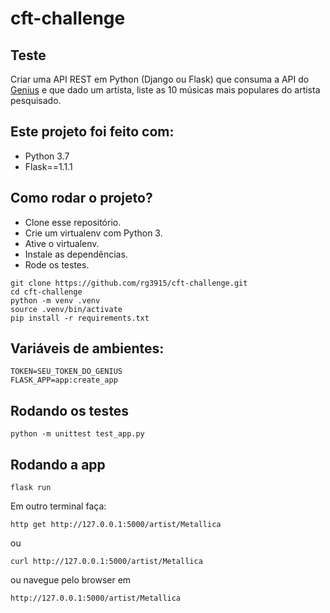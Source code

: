 # cft-challenge

## Teste

Criar uma API REST em Python (Django ou Flask) que consuma a API do [Genius](https://docs.genius.com/#/getting-started-h1) e que dado um artista, liste as 10 músicas mais populares do artista pesquisado.


## Este projeto foi feito com:

* Python 3.7
* Flask==1.1.1

## Como rodar o projeto?

* Clone esse repositório.
* Crie um virtualenv com Python 3.
* Ative o virtualenv.
* Instale as dependências.
* Rode os testes.

```
git clone https://github.com/rg3915/cft-challenge.git
cd cft-challenge
python -m venv .venv
source .venv/bin/activate
pip install -r requirements.txt
```

## Variáveis de ambientes:

```
TOKEN=SEU_TOKEN_DO_GENIUS
FLASK_APP=app:create_app
```

## Rodando os testes

```
python -m unittest test_app.py
```

## Rodando a app

```
flask run
```

Em outro terminal faça:

```
http get http://127.0.0.1:5000/artist/Metallica
```

ou

```
curl http://127.0.0.1:5000/artist/Metallica
```

ou navegue pelo browser em

```
http://127.0.0.1:5000/artist/Metallica
```

